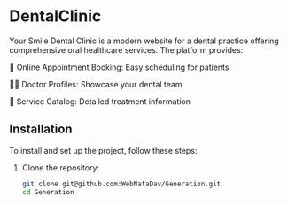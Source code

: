 # DentalClinic
Your Smile Dental Clinic is a modern website for a dental practice offering comprehensive oral healthcare services. The platform provides:

🦷 Online Appointment Booking: Easy scheduling for patients

👨‍⚕️ Doctor Profiles: Showcase your dental team

💊 Service Catalog: Detailed treatment information

## Installation

To install and set up the project, follow these steps:

1. Clone the repository:
   ```bash
   git clone git@github.com:WebNataDav/Generation.git
   cd Generation